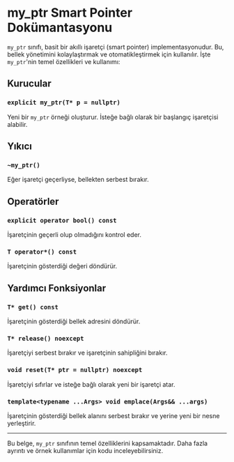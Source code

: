# my_ptr Smart Pointer Dokümantasyonu

`my_ptr` sınıfı, basit bir akıllı işaretçi (smart pointer) implementasyonudur. Bu, bellek yönetimini kolaylaştırmak ve otomatikleştirmek için kullanılır. İşte `my_ptr`'nin temel özellikleri ve kullanımı:

## Kurucular 

### `explicit my_ptr(T* p = nullptr)`

Yeni bir `my_ptr` örneği oluşturur. İsteğe bağlı olarak bir başlangıç işaretçisi alabilir.

## Yıkıcı

### `~my_ptr()`

Eğer işaretçi geçerliyse, bellekten serbest bırakır.

## Operatörler

### `explicit operator bool() const`

İşaretçinin geçerli olup olmadığını kontrol eder.

### `T operator*() const`

İşaretçinin gösterdiği değeri döndürür.

## Yardımcı Fonksiyonlar

### `T* get() const`

İşaretçinin gösterdiği bellek adresini döndürür.

### `T* release() noexcept`

İşaretçiyi serbest bırakır ve işaretçinin sahipliğini bırakır.

### `void reset(T* ptr = nullptr) noexcept`

İşaretçiyi sıfırlar ve isteğe bağlı olarak yeni bir işaretçi atar.

### `template<typename ...Args> void emplace(Args&& ...args)`

İşaretçinin gösterdiği bellek alanını serbest bırakır ve yerine yeni bir nesne yerleştirir.

---

Bu belge, `my_ptr` sınıfının temel özelliklerini kapsamaktadır. Daha fazla ayrıntı ve örnek kullanımlar için kodu inceleyebilirsiniz.
